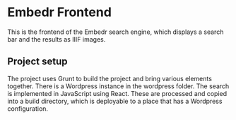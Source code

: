 Embedr Frontend
===============

This is the frontend of the Embedr search engine, which displays a search bar and the results as IIIF images.

Project setup
-------------

The project uses Grunt to build the project and bring various elements together. There is a Wordpress instance in the wordpress folder. The search is implemented in JavaScript using React. These are processed and copied into a build directory, which is deployable to a place that has a Wordpress configuration.

